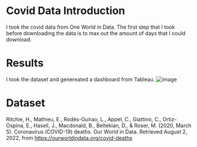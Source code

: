 # Covid Data Introduction 

I took the covid data from One World in Data. The first step that I took before downloading the data is to max out the amount of days that I could download. 

# Results
I took the dataset and genereated a dashboard from Tableau.
![image](https://user-images.githubusercontent.com/67610482/182498814-cd99c129-ff3b-4f3c-971d-a42abcb24025.png)

# Dataset
Ritchie, H., Mathieu, E., Rodés-Guirao, L., Appel, C., Giattino, C., Ortiz-Ospina, E., Hasell, J., Macdonald, B., Beltekian, D., &amp; Roser, M. (2020, March 5). Coronavirus (COVID-19) deaths. Our World in Data. Retrieved August 2, 2022, from https://ourworldindata.org/covid-deaths 
